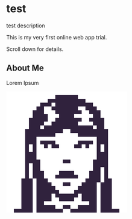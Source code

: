 # test
test description

This is my very first online web app trial.

Scroll down for details.

## About Me
Lorem Ipsum

![](images/portree.png)
